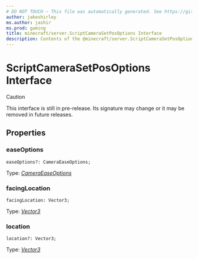```yaml
---
# DO NOT TOUCH — This file was automatically generated. See https://github.com/mojang/minecraftapidocsgenerator to modify descriptions, examples, etc.
author: jakeshirley
ms.author: jashir
ms.prod: gaming
title: minecraft/server.ScriptCameraSetPosOptions Interface
description: Contents of the @minecraft/server.ScriptCameraSetPosOptions class.
---
```

# ScriptCameraSetPosOptions Interface

> [!CAUTION]
> This interface is still in pre-release.  Its signature may change or it may be removed in future releases.

## Properties

### **easeOptions**
`easeOptions?: CameraEaseOptions;`

Type: [*CameraEaseOptions*](CameraEaseOptions.md)

### **facingLocation**
`facingLocation: Vector3;`

Type: [*Vector3*](Vector3.md)

### **location**
`location?: Vector3;`

Type: [*Vector3*](Vector3.md)
